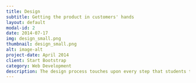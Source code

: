 ```yaml
---
title: Design
subtitle: Getting the product in customers' hands
layout: default
modal-id: 2
date: 2014-07-17
img: design_small.png
thumbnail: design_small.png
alt: image-alt
project-date: April 2014
client: Start Bootstrap
category: Web Development
description: The design process touches upon every step that students take in coming up with, creating, and selling a product. Through resource identification and ideation, they combine their interests with what materials, tools, and connections they have available to them. They create prototypes of their ideas, and ask for feedback from their peers and mentors to improve their product and process. In thinking about making for others, they practice empathy and show an understanding of their customers.
---
```

